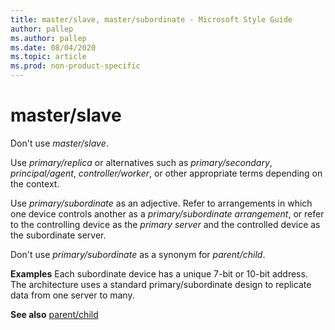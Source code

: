 ```yaml
---
title: master/slave, master/subordinate - Microsoft Style Guide
author: pallep
ms.author: pallep
ms.date: 08/04/2020
ms.topic: article
ms.prod: non-product-specific
---
```


# master/slave

Don't use *master/slave*. 

Use *primary/replica* or alternatives such as *primary/secondary*, *principal/agent*, *controller/worker*, or other appropriate terms depending on the context. 

Use *primary/subordinate* as an adjective. Refer to arrangements in which one device controls another as a *primary/subordinate arrangement*, or refer to the controlling device as the *primary server* and the controlled device as the subordinate server. 

Don't use *primary/subordinate* as a synonym for *parent/child*. 

**Examples**
Each subordinate device has a unique 7-bit or 10-bit address.
The architecture uses a standard primary/subordinate design to replicate data from one server to many. 

**See also** [parent/child](~/a-z-word-list-term-collections/p/parent-child.md)
